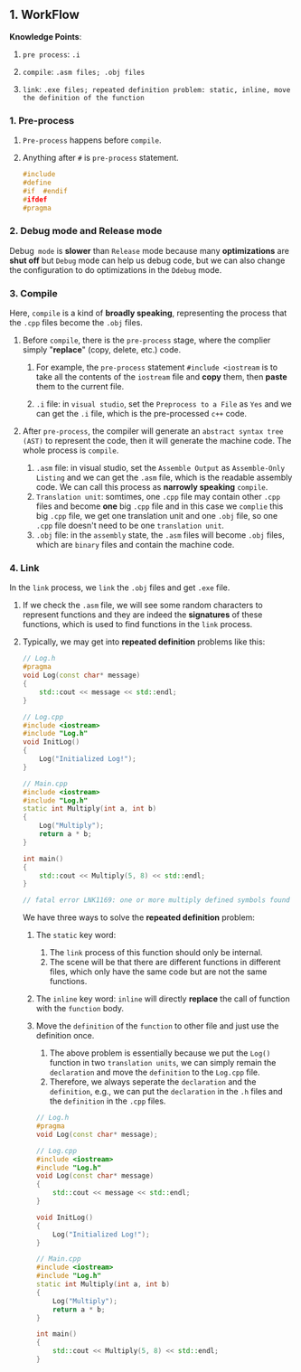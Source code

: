 ## 1. WorkFlow

**Knowledge Points**:

1. `pre process`: `.i`

2. `compile`: `.asm files; .obj files`

3. `link`: `.exe files; repeated definition problem: static, inline, move the definition of the function`

### 1. Pre-process

1. `Pre-process` happens before `compile`.

2. Anything after `#` is `pre-process` statement.

    ```c++
    #include
    #define
    #if  #endif
    #ifdef
    #pragma
    ```

### 2. Debug mode and Release mode

Debug` mode` is **slower** than `Release` mode because many **optimizations** are **shut off** but `Debug` mode can help us debug code, but we can also change the configuration to do optimizations in the `Ddebug` mode.

### 3. Compile

Here, `compile` is a kind of **broadly speaking**, representing the process that the `.cpp` files become the `.obj` files.

1. Before `compile`, there is the `pre-process` stage, where the complier simply "**replace**" (copy, delete, etc.) code.
    1. For example, the `pre-process` statement `#include <iostream` is to take all the contents of the `iostream` file and **copy** them, then **paste** them to the current file.

    2. `.i` file: in `visual studio`, set the `Preprocess to a File` as `Yes` and we can get the `.i` file, which is the pre-processed `c++` code.

2. After `pre-process`, the compiler will generate an `abstract syntax tree (AST)` to represent the code, then it will generate the machine code. The whole process is `compile`.
    1. `.asm` file: in visual studio, set the `Assemble Output` as `Assemble-Only Listing` and we can get the `.asm` file, which is the readable assembly code. We can call this process as **narrowly speaking** `compile`.
    2. `Translation unit`: somtimes, one `.cpp` file may contain other `.cpp` files and become **one** big `.cpp` file and in this case we `complie` this big `.cpp` file, we get one translation unit and one `.obj` file, so one `.cpp` file doesn't need to be one `translation unit`.
    3. `.obj` file: in the `assembly` state, the `.asm` files will become `.obj` files, which are `binary` files and contain the machine code.

### 4. Link

In the `link` process, we `link` the `.obj` files and get `.exe` file.

1. If we check the `.asm` file, we will see some random characters to represent functions and they are indeed the **signatures** of these functions, which is used to find functions in the `link` process.

2. Typically, we may get into **repeated definition** problems like this:

    ```c++
    // Log.h
    #pragma
    void Log(const char* message)
    {
        std::cout << message << std::endl;
    }
    
    // Log.cpp
    #include <iostream>
    #include "Log.h"
    void InitLog()
    {
        Log("Initialized Log!");
    }
    
    // Main.cpp
    #include <iostream>
    #include "Log.h"
    static int Multiply(int a, int b)
    {
        Log("Multiply");
        return a * b;
    }
    
    int main()
    {
        std::cout << Multiply(5, 8) << std::endl;
    }
    
    // fatal error LNK1169: one or more multiply defined symbols found
    ```

    We have three ways to solve the **repeated definition** problem:

    1. The `static` key word:

        1. The `link` process of this function should only be internal.
        2. The scene will be that there are different functions in different files, which only have the same code but are not the same functions.

    2. The `inline` key word: `inline` will directly **replace** the call of function with the `function` body.

    3. Move the `definition` of the `function` to other file and just use the definition once. 

        1. The above problem is essentially because we put the `Log()` function in two `translation units`, we can simply remain the `declaration` and move the `definition` to the `Log.cpp` file.
        2. Therefore, we always seperate the `declaration` and the `definition`, e.g., we can put the `declaration` in the `.h` files and the `definition` in the `.cpp` files.

        ```c++
        // Log.h
        #pragma
        void Log(const char* message);
        
        // Log.cpp
        #include <iostream>
        #include "Log.h"
        void Log(const char* message)
        {
            std::cout << message << std::endl;
        }
        
        void InitLog()
        {
            Log("Initialized Log!");
        }
        
        // Main.cpp
        #include <iostream>
        #include "Log.h"
        static int Multiply(int a, int b)
        {
            Log("Multiply");
            return a * b;
        }
        
        int main()
        {
            std::cout << Multiply(5, 8) << std::endl;
        }
        ```

